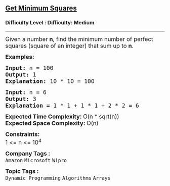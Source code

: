 <h2><a href="https://www.geeksforgeeks.org/problems/get-minimum-squares0538/1?page=1&sortBy=submissions">Get Minimum Squares</a></h2><h3>Difficulty Level : Difficulty: Medium</h3><hr><div class="problems_problem_content__Xm_eO"><p style="text-align: left;"><span style="font-size: 18px;">Given a number <strong>n</strong>, find the minimum number of perfect squares (square of an integer) that sum up to <strong>n</strong>.&nbsp;</span></p>
<p style="text-align: left;"><span style="font-size: 18px;"><strong>Examples:</strong></span></p>
<pre><span style="font-size: 18px;"><strong>Input:</strong> n = 100
<strong>Output: </strong>1
<strong>Explanation: </strong>10 * 10 = 100</span>
</pre>
<pre><span style="font-size: 18px;"><strong>Input: </strong>n = 6
<strong>Output: </strong>3
<strong>Explanation = </strong>1 * 1 + 1 * 1 + 2 * 2 = 6</span> </pre>
<p><span style="font-size: 18px;"><strong>Expected Time Complexity: </strong>O(n * sqrt(n))<br><strong>Expected Space Complexity:&nbsp;</strong>O(n)</span></p>
<p><strong style="font-size: 18px;">Constraints:<br></strong><span style="font-size: 18px;">1 &lt;= n &lt;= 10<sup>4</sup></span></p></div><p><span style=font-size:18px><strong>Company Tags : </strong><br><code>Amazon</code>&nbsp;<code>Microsoft</code>&nbsp;<code>Wipro</code>&nbsp;<br><p><span style=font-size:18px><strong>Topic Tags : </strong><br><code>Dynamic Programming</code>&nbsp;<code>Algorithms</code>&nbsp;<code>Arrays</code>&nbsp;